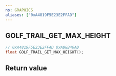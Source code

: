 ```yaml
---
ns: GRAPHICS
aliases: ["0xA4819F5E23E2FFAD"]
---
```

## GOLF_TRAIL_GET_MAX_HEIGHT

```c
// 0xA4819F5E23E2FFAD 0xA08B46AD
float GOLF_TRAIL_GET_MAX_HEIGHT();
```


## Return value
